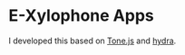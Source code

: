 # E-Xylophone Apps
I developed this based on [Tone.js](https://tonejs.github.io/) and [hydra](https://hydra.ojack.xyz/).
